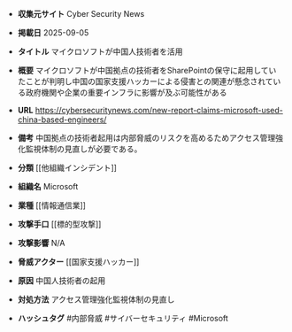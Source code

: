- **収集元サイト**
Cyber Security News

- **掲載日**
2025-09-05

- **タイトル**
マイクロソフトが中国人技術者を活用

- **概要**
マイクロソフトが中国拠点の技術者をSharePointの保守に起用していたことが判明し中国の国家支援ハッカーによる侵害との関連が懸念されている政府機関や企業の重要インフラに影響が及ぶ可能性がある

- **URL**
https://cybersecuritynews.com/new-report-claims-microsoft-used-china-based-engineers/

- **備考**
中国拠点の技術者起用は内部脅威のリスクを高めるためアクセス管理強化監視体制の見直しが必要である。

- **分類**
[[他組織インシデント]]

- **組織名**
Microsoft

- **業種**
[[情報通信業]]

- **攻撃手口**
[[標的型攻撃]]

- **攻撃影響**
N/A

- **脅威アクター**
[[国家支援ハッカー]]

- **原因**
中国人技術者の起用

- **対処方法**
アクセス管理強化監視体制の見直し

- **ハッシュタグ**
#内部脅威 #サイバーセキュリティ #Microsoft
